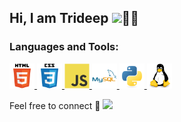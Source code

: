 <h2 align="left">Hi, I am Trideep <img src="https://raw.githubusercontent.com/MartinHeinz/MartinHeinz/master/wave.gif" width="30px">👨‍💻</h2>

<h3 align="left">Languages and Tools:</h3>
<p align="left"> 
  <a href="https://www.w3.org/html/" target="_blank"> <img src="https://raw.githubusercontent.com/devicons/devicon/master/icons/html5/html5-original-wordmark.svg"      alt="html5" width="40" height="40"/> </a> 
  <a href="https://www.w3schools.com/css/" target="_blank"> 
    <img src="https://raw.githubusercontent.com/devicons/devicon/master/icons/css3/css3-original-wordmark.svg" alt="css3" width="40" height="40"/> </a>
  <a href="https://developer.mozilla.org/en-US/docs/Web/JavaScript" target="_blank"> 
     <img src="https://raw.githubusercontent.com/devicons/devicon/master/icons/javascript/javascript-original.svg" alt="javascript" width="40" height="40"/> </a>
  <a href="https://www.mysql.com/" target="_blank"> <img src="https://raw.githubusercontent.com/devicons/devicon/master/icons/mysql/mysql-original-wordmark.svg"        alt="mysql" width="40" height="40"/> </a> 
  <a href="https://www.python.org" target="_blank"> <img src="https://raw.githubusercontent.com/devicons/devicon/master/icons/python/python-original.svg"                alt="python" width="40" height="40"/> </a>
  <a href="https://www.linux.org/" target="_blank"> <img src="https://raw.githubusercontent.com/devicons/devicon/master/icons/linux/linux-original.svg" alt="linux"      width="40" height="40"/> </a> 
</p>
Feel free to connect 💬 
<a href="https://twitter.com/tr1deep" target="_blank"> <img src="https://img.icons8.com/color/48/000000/twitter--v2.png" /> </a>


<!---
tr1deep/tr1deep is a ✨ special ✨ repository because its `README.md` (this file) appears on your GitHub profile.
You can click the Preview link to take a look at your changes.
--->
